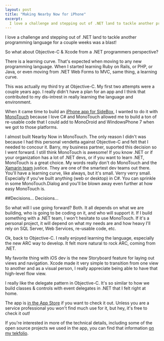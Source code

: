 ```yaml
---
layout: post
title: "Making Nearby Now for iPhone"
excerpt:
  I love a challenge and stepping out of .NET land to tackle another programming language for a couple weeks was a blast! So what about Objective-C & Xcode from a .NET programmers perspective?
---
```

I love a challenge and stepping out of .NET land to tackle another programming language for a couple weeks was a blast!

So what about Objective-C & Xcode from a .NET programmers perspective?

There is a learning curve. That's expected when moving to any new programming language. When I started learning Ruby on Rails, or PHP, or Java, or even moving from .NET Web Forms to MVC, same thing, a learning curve.

This was actually my third try at Objective-C. My first two attempts were a couple years ago. I really didn't have a plan for an app and I think that contributed to my dis-intrest in really learning the language and environment.

When it came time to build an [iPhone app for SideBox](http://blog.coovtech.com/sidebox-for-iphone), I wanted to do it with [MonoTouch](http://xamarin.com/monotouch) because I love C# and MonoTouch allowed me to build a ton of re-usable code that I could add to MonoDroid and WindowsPhone 7 when we got to those platforms.

I almost built Nearby Now in MonoTouch. The only reason I didn't was because I had this personal vendetta against Objective-C and felt that I needed to concour it. Barry, my business partner, suported this decision so I went forward. I still think MonoTouch is awesome! If you know .NET or if your organization has a lot of .NET devs, or if you want to learn .NET, MonoTouch is a great choice. My words really don't do MonoTouch and the [Xamarin team](http://xamarin.com/) justice. They are one of the smartest dev teams out there. You'll have a learning curve, like always, but it's small. Verry verry small. Especially if you've built anything (web or desktop) in C#. You can sprinkle in some MonoTouch.Dialog and you'll be blown away even further at how easy MonoTouch is.

##Decisions... Decisions...

So what will I use going forward? Both. It all depends on what we are building, who is going to be coding on it, and who will support it. If I build something with a .NET team, I won't hesitate to use MonoTouch. If it's a personal project, it will depend on what my needs are and how heavy I'll rely on SQL Server, Web Services, re-usable code, etc.

Ok, back to Objective-C. I really enjoyed learning the language, especially the new ARC way to develop. It felt more natural to rock ARC, coming from .NET.

My favorite thing with iOS dev is the new Storyboard feature for laying out views and navigation. Xcode made it very simple to transition from one view to another and as a visual person, I really appreciate being able to have that high-level flow view.

I really like the delegate pattern in Objective-C. It's so similar to how we build classes & controls with event delegates in .NET that I felt right at home. 

The app is [in the App Store](http://itunes.apple.com/us/app/nearby-now/id484145186?ls=1&mt=8) if you want to check it out. Unless you are a service professional you won't find much use for it, but hey, it's free to check it out!

If you're interested in more of the technical details, including some of the open source projects we used in the app, you can find that information [on my tekfolio](http://www.tekfolio.me/billy/portfolio/nearby%20now%20for%20iphone).